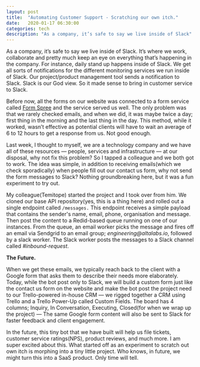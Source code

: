 ```yaml
---
layout: post
title:  "Automating Customer Support - Scratching our own itch."
date:   2020-01-17 06:30:00
categories: tech
description: "As a company, it’s safe to say we live inside of Slack"
---
```

As a company, it’s safe to say we live inside of Slack. It’s where we work, collaborate and pretty much keep an eye on everything that’s happening in the company. For instance, daily stand up happens inside of Slack. We get all sorts of notifications for the different monitoring services we run inside of Slack. Our project/product management tool sends a notification to Slack. Slack is our God view. So it made sense to bring in customer service to Slack. 

Before now, all the forms on our website was connected to a form service called [Form Spree](https://formspree.io) and the service served us well. The only problem was that we rarely checked emails, and when we did, it was maybe twice a day; first thing in the morning and the last thing in the day. This method, while it worked, wasn’t effective as potential clients will have to wait an average of 6 to 12 hours to get a response from us. Not good enough. 

Last week, I thought to myself, we are a technology company and we have all of these resources &mdash; people, services and infrastructure &mdash; at our disposal, why not fix this problem? So I tapped a colleague and we both got to work. The idea was simple, in addition to receiving emails(which we check sporadically) when people fill out our contact us form, why not send the form messages to Slack? Nothing groundbreaking here, but it was a fun experiment to try out.

My colleague(Temitope) started the project and I took over from him. We cloned our base API repository(yes, this is a thing here) and rolled out a single endpoint called `/messages.` This endpoint receives a simple payload that contains the sender's name, email, phone, organisation and message. Then post the content to a Redid-based queue running on one of our instances. From the queue, an email worker picks the message and fires off an email via Sendgrid to an email group; _engineering@altalabs.io_, followed by a slack worker. The Slack worker posts the messages to a Slack channel called _#inbound-request_. 

**The Future.**

When we get these emails, we typically reach back to the client with a Google form that asks them to describe their needs more elaborately. Today, while the bot post only to Slack, we will build a custom form just like the contact us form on the website and make the bot post the project need to our Trello-powered in-house CRM &mdash; we rigged together a CRM using Trello and a Trello Power-Up called Custom Fields. The board has 4 columns; Inquiry, In Conversation, Executing, Closed(for when we wrap up the project) &mdash; The same Google form content will also be sent to Slack for faster feedback and client engagement. 

In the future, this tiny bot that we have built will help us file tickets, customer service ratings(NPS), product reviews, and much more. I am super excited about this. What started off as an experiment to scratch out own itch is morphing into a tiny little project. Who knows, in future, we might turn this into a SaaS product. Only time will tell. 